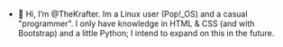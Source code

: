 - 👋 Hi, I’m @TheKrafter. Im a Linux user (Pop!_OS) and a casual "programmer". I only have knowledge in HTML & CSS (and with Bootstrap) and a little Python; I intend to expand on this in the future.
